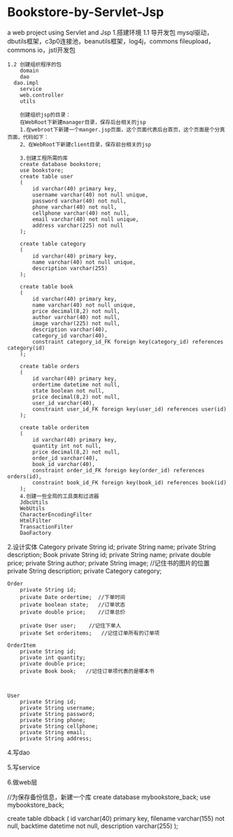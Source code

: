 # Bookstore-by-Servlet-Jsp
a web project using Servlet and Jsp
1.搭建环境
	1.1 导开发包
		mysql驱动，dbutils框架，c3p0连接池，beanutils框架，log4j，commons fileupload，commons io，jstl开发包
	
	1.2 创建组织程序的包
		domain
		dao
	  dao.impl
		service
		web.controller
		utils
		
		创建组织jsp的目录：
		在WebRoot下新建manager目录，保存后台相关的jsp
		1.在webroot下新建一个manger.jsp页面，这个页面代表后台首页，这个页面是个分真页面，代码如下：
		2、在WebRoot下新建client目录，保存前台相关的jsp
		
		3.创建工程所需的库
		create database bookstore;
		use bookstore;
		create table user
		(
			id varchar(40) primary key,
			username varchar(40) not null unique,
			password varchar(40) not null,
			phone varchar(40) not null,
			cellphone varchar(40) not null,
			email varchar(40) not null unique,
			address varchar(225) not null
		);

		create table category
		(
			id varchar(40) primary key,
			name varchar(40) not null unique,
			description varchar(255)
		);

		create table book
		(
			id varchar(40) primary key,
			name varchar(40) not null unique,
			price decimal(8,2) not null,
			author varchar(40) not null,
			image varchar(225) not null,
			description varchar(40),
			category_id varchar(40),
			constraint category_id_FK foreign key(category_id) references category(id)
		);

		create table orders
		(
			id varchar(40) primary key,
			ordertime datetime not null,
			state boolean not null,
			price decimal(8,2) not null,
			user_id varchar(40),
			constraint user_id_FK foreign key(user_id) references user(id)
		);

		create table orderitem
		(
			id varchar(40) primary key,
			quantity int not null,
			price decimal(8,2) not null,
			order_id varchar(40),
			book_id varchar(40),
			constraint order_id_FK foreign key(order_id) references orders(id),
			constraint book_id_FK foreign key(book_id) references book(id)
		);
		4.创建一些全局的工具类和过滤器
		JdbcUtils
		WebUtils
		CharacterEncodingFilter
		HtmlFilter
		TransactionFilter
		DaoFactory

2.设计实体
	Category
		private String id;
		private String name;
		private String description;
	Book 
		private String id;
		private String name;
		private double price;
		private String author;
		private String image;  //记住书的图片的位置
		private String description;
		private Category category;
    
	Order
		private String id;
		private Date ordertime;  //下单时间
		private boolean state;   //订单状态
		private double price;    //订单总价
		
		private User user;    //记住下单人
		private Set orderitems;   //记住订单所有的订单项 

	OrderItem
		private String id;
		private int quantity;
		private double price;
		private Book book;   //记住订单项代表的是哪本书
		
	

	User
		private String id;
		private String username;
		private String password;
		private String phone;
		private String cellphone;
		private String email;
		private String address;

4.写dao

5.写service

6.做web层	
		
//为保存备份信息，新建一个库
create database mybookstore_back;
use mybookstore_back;

create table dbback
(
	id varchar(40) primary key,
	filename varchar(155) not null,
	backtime datetime not null,
	description varchar(255)
);

		
		
